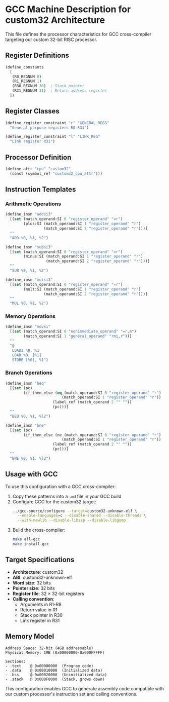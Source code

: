 # GCC Machine Description for custom32 Architecture

This file defines the processor characteristics for GCC cross-compiler targeting our custom 32-bit RISC processor.

## Register Definitions

```lisp
(define_constants
  [
   (R0_REGNUM 0)
   (R1_REGNUM 1)
   (R30_REGNUM 30)  ; Stack pointer
   (R31_REGNUM 31)  ; Return address register
  ])
```

## Register Classes

```lisp
(define_register_constraint "r" "GENERAL_REGS"
  "General purpose registers R0-R31")

(define_register_constraint "l" "LINK_REG" 
  "Link register R31")
```

## Processor Definition

```lisp
(define_attr "cpu" "custom32"
  (const (symbol_ref "custom32_cpu_attr")))
```

## Instruction Templates

### Arithmetic Operations

```lisp
(define_insn "addsi3"
  [(set (match_operand:SI 0 "register_operand" "=r")
        (plus:SI (match_operand:SI 1 "register_operand" "r")
                 (match_operand:SI 2 "register_operand" "r")))]
  ""
  "ADD %0, %1, %2")

(define_insn "subsi3"  
  [(set (match_operand:SI 0 "register_operand" "=r")
        (minus:SI (match_operand:SI 1 "register_operand" "r")
                  (match_operand:SI 2 "register_operand" "r")))]
  ""
  "SUB %0, %1, %2")

(define_insn "mulsi3"
  [(set (match_operand:SI 0 "register_operand" "=r")
        (mult:SI (match_operand:SI 1 "register_operand" "r")
                 (match_operand:SI 2 "register_operand" "r")))]
  ""
  "MUL %0, %1, %2")
```

### Memory Operations

```lisp
(define_insn "movsi"
  [(set (match_operand:SI 0 "nonimmediate_operand" "=r,m")
        (match_operand:SI 1 "general_operand" "rmi,r"))]
  ""
  "@
   LOADI %0, %1
   LOAD %0, [%1]
   STORE [%0], %1")
```

### Branch Operations

```lisp
(define_insn "beq"
  [(set (pc)
        (if_then_else (eq (match_operand:SI 0 "register_operand" "r")
                         (match_operand:SI 1 "register_operand" "r"))
                     (label_ref (match_operand 2 "" ""))
                     (pc)))]
  ""
  "BEQ %0, %1, %l2")

(define_insn "bne"
  [(set (pc)
        (if_then_else (ne (match_operand:SI 0 "register_operand" "r")
                         (match_operand:SI 1 "register_operand" "r"))
                     (label_ref (match_operand 2 "" ""))
                     (pc)))]
  ""
  "BNE %0, %1, %l2")
```

## Usage with GCC

To use this configuration with a GCC cross-compiler:

1. Copy these patterns into a `.md` file in your GCC build
2. Configure GCC for the custom32 target:
   ```bash
   ../gcc-source/configure --target=custom32-unknown-elf \
     --enable-languages=c --disable-shared --disable-threads \
     --with-newlib --disable-libssp --disable-libgomp
   ```
3. Build the cross-compiler:
   ```bash
   make all-gcc
   make install-gcc
   ```

## Target Specifications

- **Architecture**: custom32
- **ABI**: custom32-unknown-elf
- **Word size**: 32 bits
- **Pointer size**: 32 bits
- **Register file**: 32 × 32-bit registers
- **Calling convention**: 
  - Arguments in R1-R8
  - Return value in R1
  - Stack pointer in R30
  - Link register in R31

## Memory Model

```
Address Space: 32-bit (4GB addressable)
Physical Memory: 1MB (0x00000000-0x000FFFFF)

Sections:
- .text    @ 0x00000000  (Program code)
- .data    @ 0x00010000  (Initialized data)  
- .bss     @ 0x00020000  (Uninitialized data)
- .stack   @ 0x000F0000  (Stack, grows down)
```

This configuration enables GCC to generate assembly code compatible with our custom processor's instruction set and calling conventions.
